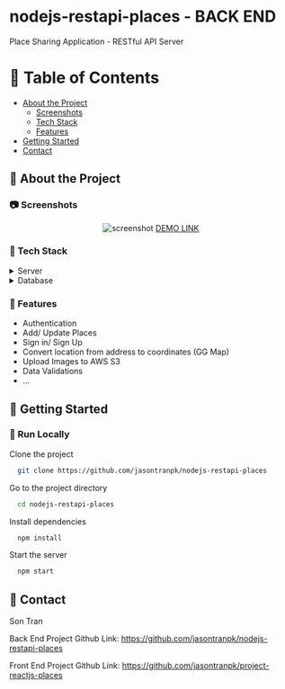 # nodejs-restapi-places - BACK END
Place Sharing Application - RESTful API Server

<!-- Table of Contents -->
# :notebook_with_decorative_cover: Table of Contents

- [About the Project](#star2-about-the-project)
  * [Screenshots](#camera-screenshots)
  * [Tech Stack](#space_invader-tech-stack)
  * [Features](#dart-features)
- [Getting Started](#toolbox-getting-started)
- [Contact](#handshake-contact)

  

<!-- About the Project -->
## :star2: About the Project


<!-- Screenshots -->
### :camera: Screenshots

<div align="center"> 
  <img src="https://user-images.githubusercontent.com/62680684/203251601-8ee6c598-1a7e-4c75-b2a6-ed3c50c4e340.png" alt="screenshot" />
  <a href="http://d3ahiru7au7zsk.cloudfront.net"> DEMO LINK </a>
</div>


<!-- TechStack -->
### :space_invader: Tech Stack

<details>
  <summary>Server</summary>
  <ul>
    <li><a href="https://nodejs.org/en/">NodeJS (MVC)</a></li>
    <li><a href="https://expressjs.com/">Express.js</a></li>
    <li><a href="https://jwt.io/">JWT</a></li>
    <li><a href="https://developers.google.com/maps">Google Map API</a></li>
  </ul>
</details>

<details>
<summary>Database</summary>
  <ul>
    <li><a href="https://www.mongodb.com/">MongoDB</a></li>
    <li><a href="https://mongoosejs.com/">Mongoose</a></li>
  </ul>
</details>


<!-- Features -->
### :dart: Features

- Authentication
- Add/ Update Places
- Sign in/ Sign Up
- Convert location from address to coordinates (GG Map)
- Upload Images to AWS S3
- Data Validations
- ...

<!-- Getting Started -->
## 	:toolbox: Getting Started

<!-- Prerequisites -->

<!-- Run Locally -->
### :running: Run Locally

Clone the project

```bash
  git clone https://github.com/jasontranpk/nodejs-restapi-places
```

Go to the project directory

```bash
  cd nodejs-restapi-places
```

Install dependencies

```bash
  npm install
```

Start the server

```bash
  npm start
```

<!-- Contact -->
## :handshake: Contact

Son Tran

Back End Project Github Link: <a href="https://github.com/jasontranpk/nodejs-restapi-places">https://github.com/jasontranpk/nodejs-restapi-places</a>

Front End Project Github Link:  <a href="https://github.com/jasontranpk/project-reactjs-places">https://github.com/jasontranpk/project-reactjs-places</a>

